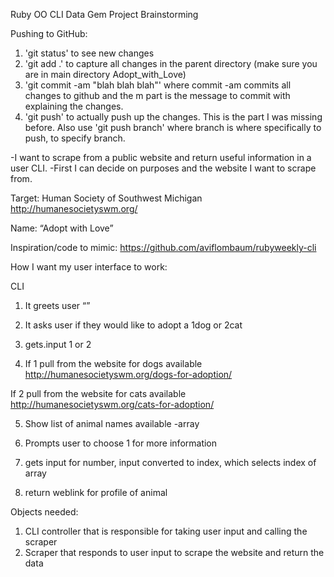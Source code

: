 Ruby OO CLI Data Gem Project Brainstorming

Pushing to GitHub:
1. 'git status' to see new changes
2. 'git add .' to capture all changes in the parent directory (make sure you are in main directory Adopt_with_Love)
3. 'git commit -am "blah blah blah"' where commit -am commits all changes to github and the m part is the message to commit with explaining the changes.
4. 'git push' to actually push up the changes. This is the part I was missing before. Also use 'git push branch' where branch is where specifically to   
    push, to specify branch.

-I want to scrape from a public website and return useful information in a user CLI.
-First I can decide on purposes and the website I want to scrape from.

Target: Human Society of Southwest Michigan http://humanesocietyswm.org/

Name: “Adopt with Love”

Inspiration/code to mimic: https://github.com/aviflombaum/rubyweekly-cli


How I want my user interface to work:

CLI

1. It greets user “”

2. It asks user if they would like to adopt a 1dog or 2cat

3. gets.input 1 or 2

4. If 1 pull from the website for dogs available
http://humanesocietyswm.org/dogs-for-adoption/

If 2 pull from the website for cats available
http://humanesocietyswm.org/cats-for-adoption/

5. Show list of animal names available -array

6. Prompts user to choose 1 for more information

7. gets input for number, input converted to index, which selects index of array

8. return weblink for profile of animal


Objects needed:
1. CLI controller that is responsible for taking user input and calling the scraper
2. Scraper that responds to user input to scrape the website and return the data
